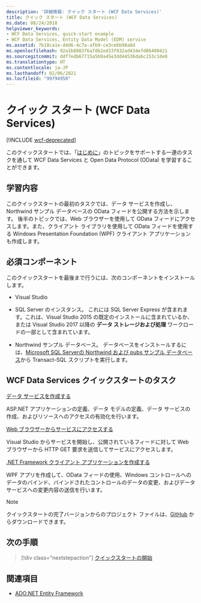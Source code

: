 ```yaml
---
description: '詳細情報: クイック スタート (WCF Data Services)'
title: クイック スタート (WCF Data Services)
ms.date: 08/24/2018
helpviewer_keywords:
- WCF Data Services, quick-start example
- WCF Data Services, Entity Data Model (EDM) service
ms.assetid: 7b18ca1e-d4d6-4c7a-afb9-ce3cebb98a8d
ms.openlocfilehash: 92a1b8882f6a7db2ed33f032ad434efd06400421
ms.sourcegitcommit: ddf7edb67715a5b9a45e3dd44536dabc153c1de0
ms.translationtype: HT
ms.contentlocale: ja-JP
ms.lasthandoff: 02/06/2021
ms.locfileid: "99794950"
---
```

# <a name="quickstart-wcf-data-services"></a>クイック スタート (WCF Data Services)

[!INCLUDE [wcf-deprecated](~/includes/wcf-deprecated.md)]

このクイックスタートでは、「[はじめに](getting-started-with-wcf-data-services.md)」のトピックをサポートする一連のタスクを通して WCF Data Services と Open Data Protocol (OData) を学習することができます。

## <a name="what-youll-learn"></a>学習内容

このクイックスタートの最初のタスクでは、データ サービスを作成し、Northwind サンプル データベースの OData フィードを公開する方法を示します。 後半のトピックでは、Web ブラウザーを使用して OData フィードにアクセスします。また、クライアント ライブラリを使用して OData フィードを使用する Windows Presentation Foundation (WPF) クライアント アプリケーションも作成します。

## <a name="prerequisites"></a>必須コンポーネント

このクイックスタートを最後まで行うには、次のコンポーネントをインストールします。

- Visual Studio

- SQL Server のインスタンス。 これには SQL Server Express が含まれます。これは、Visual Studio 2015 の既定のインストールに含まれているか、または Visual Studio 2017 以降の **データ ストレージおよび処理** ワークロードの一部として含まれています。

- Northwind サンプル データベース。 データベースをインストールするには、[Microsoft SQL Serverの Northwind および pubs サンプル データベース](https://github.com/Microsoft/sql-server-samples/tree/master/samples/databases/northwind-pubs)から Transact-SQL スクリプトを実行します。

## <a name="wcf-data-services-quickstart-tasks"></a>WCF Data Services クイックスタートのタスク

 [データ サービスを作成する](creating-the-data-service.md)

 ASP.NET アプリケーションの定義、データ モデルの定義、データ サービスの作成、およびリソースへのアクセスの有効化を行います。

 [Web ブラウザーからサービスにアクセスする](accessing-the-service-from-a-web-browser-wcf-data-services-quickstart.md)

 Visual Studio からサービスを開始し、公開されているフィードに対して Web ブラウザーから HTTP GET 要求を送信してサービスにアクセスします。

 [.NET Framework クライアント アプリケーションを作成する](creating-the-dotnet-client-application-wcf-data-services-quickstart.md)

 WPF アプリを作成して、OData フィードの使用、Windows コントロールへのデータのバインド、バインドされたコントロールのデータの変更、およびデータ サービスへの変更内容の送信を行います。

> [!NOTE]
> クイックスタートの完了バージョンからのプロジェクト ファイルは、[GitHub](https://github.com/microsoftarchive/msdn-code-gallery-community-s-z/tree/master/WCF%20Data%20Services%20Quickstart%20(OData%20Service%20and%20WPF%20Client)) からダウンロードできます。

## <a name="next-steps"></a>次の手順

> [!div class="nextstepaction"]
> [クイックスタートの開始](creating-the-data-service.md)

## <a name="see-also"></a>関連項目

- [ADO.NET Entity Framework](../adonet/ef/index.md)
